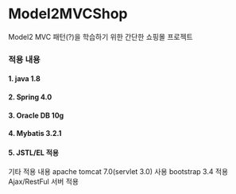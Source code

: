 # Model2MVCShop 
Model2 MVC 패턴(?)을 학습하기 위한 간단한 쇼핑몰 프로젝트


### 적용 내용
#### 1. java 1.8
#### 2. Spring 4.0
#### 3. Oracle DB 10g
#### 4. Mybatis 3.2.1
#### 5. JSTL/EL 적용 

기타 적용 내용 
apache tomcat 7.0(servlet 3.0) 사용
bootstrap 3.4 적용
Ajax/RestFul 서버 적용
